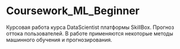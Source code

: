 # Coursework_ML_Beginner
Курсовая работа курса DataScientist платформы SkillBox. Прогноз оттока пользователей.
В работе применяются некоторые методы машинного обучения и прогнозирования.
